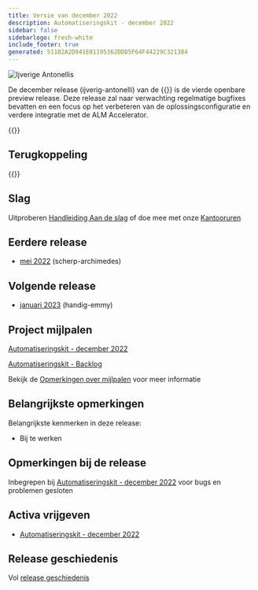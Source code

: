 ```yaml
---
title: Versie van december 2022
description: Automatiseringskit - december 2022
sidebar: false
sidebarlogo: fresh-white
include_footer: true
generated: 51182A2D941E81195362DDD5F64F44229C321384
---
```


<div class="optional">

![Ijverige Antonellis](/images/zealous-antonelli.png)

De december release (ijverig-antonelli) van de {{<product-name>}} is de vierde openbare preview release. Deze release zal naar verwachting regelmatige bugfixes bevatten en een focus op het verbeteren van de oplossingsconfiguratie en verdere integratie met de ALM Accelerator.

</div>

<div class="optional">

{{<presentationStyles>}}

## Terugkoppeling

{{<questions name="/releases/december-2022.json" completed="Thank you for providing feedback" showNavigationButtons=false >}}

</div>

<div class="optional">

## Slag

Uitproberen [Handleiding Aan de slag](/nl/get-started) of doe mee met onze [Kantooruren](/nl/office-hours)

## Eerdere release

- [mei 2022](/nl/releases/november-2022) (scherp-archimedes)

## Volgende release

- [januari 2023](/nl/releases/january-2023) (handig-emmy)

## Project mijlpalen

[Automatiseringskit - december 2022](https://github.com/orgs/microsoft/projects/486/views/5)

[Automatiseringskit - Backlog](https://github.com/orgs/microsoft/projects/486/views/1)

Bekijk de [Opmerkingen over mijlpalen](/nl/releases/milestones) voor meer informatie

## Belangrijkste opmerkingen

Belangrijkste kenmerken in deze release:

- Bij te werken

## Opmerkingen bij de release

Inbegrepen bij [Automatiseringskit - december 2022](https://github.com/microsoft/powercat-automation-kit/releases/tag/AutomationKit-December2022) voor bugs en problemen gesloten

## Activa vrijgeven

- [Automatiseringskit - december 2022](https://github.com/microsoft/powercat-automation-kit/releases/tag/AutomationKit-December2022)

## Release geschiedenis

Vol [release geschiedenis](/nl/releases)

</div>
